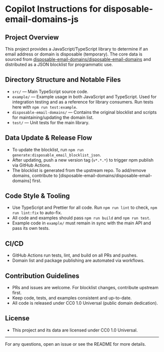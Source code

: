 # Copilot Instructions for disposable-email-domains-js

## Project Overview

This project provides a JavaScript/TypeScript library to determine if an email address or domain is disposable (temporary). The core data is sourced from [disposable-email-domains/disposable-email-domains](https://github.com/disposable-email-domains/disposable-email-domains) and distributed as a JSON blocklist for programmatic use.

## Directory Structure and Notable Files

- `src/` — Main TypeScript source code.
- `example/` — Example usage in both JavaScript and TypeScript. Used for integration testing and as a reference for library consumers. Run tests here with `npm run test:example`.
- `disposable-email-domains/` — Contains the original blocklist and scripts for maintaining/updating the domain list.
- `test/` — Unit tests for the main library.

## Data Update & Release Flow

- To update the blocklist, run `npm run generate:disposable_email_blocklist_json`.
- After updating, push a new version tag (`v*.*.*`) to trigger npm publish via GitHub Actions.
- The blocklist is generated from the upstream repo. To add/remove domains, contribute to [disposable-email-domains/disposable-email-domains] first.

## Code Style & Tooling

- Use TypeScript and Prettier for all code. Run `npm run lint` to check, `npm run lint:fix` to auto-fix.
- All code and examples should pass `npm run build` and `npm run test`.
- Example code in `example/` must remain in sync with the main API and pass its own tests.

## CI/CD

- GitHub Actions run tests, lint, and build on all PRs and pushes.
- Domain list and package publishing are automated via workflows.

## Contribution Guidelines

- PRs and issues are welcome. For blocklist changes, contribute upstream first.
- Keep code, tests, and examples consistent and up-to-date.
- All code is released under CC0 1.0 Universal (public domain dedication).

## License

- This project and its data are licensed under CC0 1.0 Universal.

---

For any questions, open an issue or see the README for more details.
